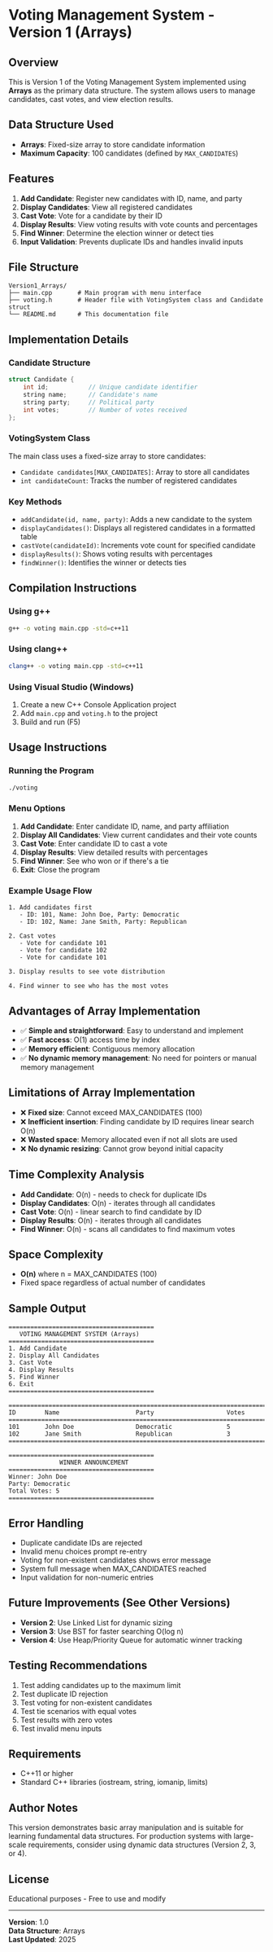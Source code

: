 # Voting Management System - Version 1 (Arrays)

## Overview
This is Version 1 of the Voting Management System implemented using **Arrays** as the primary data structure. The system allows users to manage candidates, cast votes, and view election results.

## Data Structure Used
- **Arrays**: Fixed-size array to store candidate information
- **Maximum Capacity**: 100 candidates (defined by `MAX_CANDIDATES`)

## Features
1. **Add Candidate**: Register new candidates with ID, name, and party
2. **Display Candidates**: View all registered candidates
3. **Cast Vote**: Vote for a candidate by their ID
4. **Display Results**: View voting results with vote counts and percentages
5. **Find Winner**: Determine the election winner or detect ties
6. **Input Validation**: Prevents duplicate IDs and handles invalid inputs

## File Structure
```
Version1_Arrays/
├── main.cpp       # Main program with menu interface
├── voting.h       # Header file with VotingSystem class and Candidate struct
└── README.md      # This documentation file
```

## Implementation Details

### Candidate Structure
```cpp
struct Candidate {
    int id;           // Unique candidate identifier
    string name;      // Candidate's name
    string party;     // Political party
    int votes;        // Number of votes received
};
```

### VotingSystem Class
The main class uses a fixed-size array to store candidates:
- `Candidate candidates[MAX_CANDIDATES]`: Array to store all candidates
- `int candidateCount`: Tracks the number of registered candidates

### Key Methods
- `addCandidate(id, name, party)`: Adds a new candidate to the system
- `displayCandidates()`: Displays all registered candidates in a formatted table
- `castVote(candidateId)`: Increments vote count for specified candidate
- `displayResults()`: Shows voting results with percentages
- `findWinner()`: Identifies the winner or detects ties

## Compilation Instructions

### Using g++
```bash
g++ -o voting main.cpp -std=c++11
```

### Using clang++
```bash
clang++ -o voting main.cpp -std=c++11
```

### Using Visual Studio (Windows)
1. Create a new C++ Console Application project
2. Add `main.cpp` and `voting.h` to the project
3. Build and run (F5)

## Usage Instructions

### Running the Program
```bash
./voting
```

### Menu Options
1. **Add Candidate**: Enter candidate ID, name, and party affiliation
2. **Display All Candidates**: View current candidates and their vote counts
3. **Cast Vote**: Enter candidate ID to cast a vote
4. **Display Results**: View detailed results with percentages
5. **Find Winner**: See who won or if there's a tie
6. **Exit**: Close the program

### Example Usage Flow
```
1. Add candidates first
   - ID: 101, Name: John Doe, Party: Democratic
   - ID: 102, Name: Jane Smith, Party: Republican
   
2. Cast votes
   - Vote for candidate 101
   - Vote for candidate 102
   - Vote for candidate 101
   
3. Display results to see vote distribution

4. Find winner to see who has the most votes
```

## Advantages of Array Implementation
- ✅ **Simple and straightforward**: Easy to understand and implement
- ✅ **Fast access**: O(1) access time by index
- ✅ **Memory efficient**: Contiguous memory allocation
- ✅ **No dynamic memory management**: No need for pointers or manual memory management

## Limitations of Array Implementation
- ❌ **Fixed size**: Cannot exceed MAX_CANDIDATES (100)
- ❌ **Inefficient insertion**: Finding candidate by ID requires linear search O(n)
- ❌ **Wasted space**: Memory allocated even if not all slots are used
- ❌ **No dynamic resizing**: Cannot grow beyond initial capacity

## Time Complexity Analysis
- **Add Candidate**: O(n) - needs to check for duplicate IDs
- **Display Candidates**: O(n) - iterates through all candidates
- **Cast Vote**: O(n) - linear search to find candidate by ID
- **Display Results**: O(n) - iterates through all candidates
- **Find Winner**: O(n) - scans all candidates to find maximum votes

## Space Complexity
- **O(n)** where n = MAX_CANDIDATES (100)
- Fixed space regardless of actual number of candidates

## Sample Output
```
========================================
   VOTING MANAGEMENT SYSTEM (Arrays)
========================================
1. Add Candidate
2. Display All Candidates
3. Cast Vote
4. Display Results
5. Find Winner
6. Exit
========================================

================================================================================
ID        Name                     Party                    Votes     
================================================================================
101       John Doe                 Democratic               5         
102       Jane Smith               Republican               3         
================================================================================

========================================
              WINNER ANNOUNCEMENT
========================================
Winner: John Doe
Party: Democratic
Total Votes: 5
========================================
```

## Error Handling
- Duplicate candidate IDs are rejected
- Invalid menu choices prompt re-entry
- Voting for non-existent candidates shows error message
- System full message when MAX_CANDIDATES reached
- Input validation for non-numeric entries

## Future Improvements (See Other Versions)
- **Version 2**: Use Linked List for dynamic sizing
- **Version 3**: Use BST for faster searching O(log n)
- **Version 4**: Use Heap/Priority Queue for automatic winner tracking

## Testing Recommendations
1. Test adding candidates up to the maximum limit
2. Test duplicate ID rejection
3. Test voting for non-existent candidates
4. Test tie scenarios with equal votes
5. Test results with zero votes
6. Test invalid menu inputs

## Requirements
- C++11 or higher
- Standard C++ libraries (iostream, string, iomanip, limits)

## Author Notes
This version demonstrates basic array manipulation and is suitable for learning fundamental data structures. For production systems with large-scale requirements, consider using dynamic data structures (Version 2, 3, or 4).

## License
Educational purposes - Free to use and modify

---
**Version**: 1.0  
**Data Structure**: Arrays  
**Last Updated**: 2025
